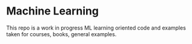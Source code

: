 # Machine Learning

This repo is a work in progress ML learning oriented code and examples taken for courses, books, general examples.

